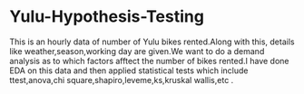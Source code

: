 # Yulu-Hypothesis-Testing
This is an hourly data of number of Yulu bikes rented.Along with this, details like weather,season,working day are given.We want to do a demand analysis as to which factors afftect the number of bikes rented.I have done EDA on this data and then applied statistical tests which include ttest,anova,chi square,shapiro,leveme,ks,kruskal wallis,etc .
